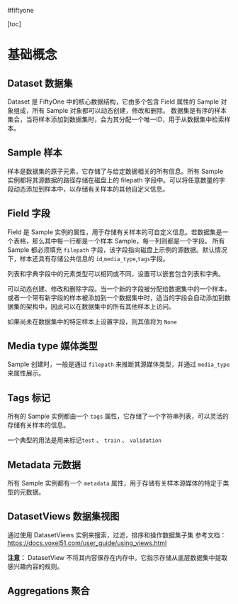 #fiftyone

[toc]

# 基础概念
## Dataset   数据集
Dataset 是 FiftyOne 中的核心数据结构，它由多个包含 Field 属性的 Sample 对象组成，所有 Sample 对象都可以动态创建，修改和删除。
数据集是有序的样本集合，当将样本添加到数据集时，会为其分配一个唯一ID，用于从数据集中检索样本。

## Sample   样本
样本是数据集的原子元素，它存储了与给定数据相关的所有信息。所有 Sample 实例都将其源数据的路径存储在磁盘上的 filepath 字段中。可以将任意数量的字段动态添加到样本中，以存储有关样本的其他自定义信息。

## Field   字段
Field 是 Sample 实例的属性，用于存储有关样本的可自定义信息。若数据集是一个表格，那么其中每一行都是一个样本 Sample，每一列则都是一个字段。
所有 Sample 都必须填充 `filepath`  字段，该字段指向磁盘上示例的源数据。默认情况下，样本还具有存储公共信息的 `id`,`media_type`,`tags`字段。

列表和字典字段中的元素类型可以相同或不同，设置可以嵌套包含列表和字典。

可以动态创建、修改和删除字段。当一个新的字段被分配给数据集中的一个样本，或者一个带有新字段的样本被添加到一个数据集中时，适当的字段会自动添加到数据集的架构中，因此可以在数据集中的所有其他样本上访问。

如果尚未在数据集中的特定样本上设置字段，则其值将为 `None` 

## Media type   媒体类型
Sample 创建时，一般是通过 `filepath` 来推断其源媒体类型，并通过 `media_type` 来属性展示。

## Tags 标记
所有的 Sample 实例都由一个 `tags` 属性，它存储了一个字符串列表，可以灵活的存储有关样本的信息。

一个典型的用法是用来标记`test` 、 `train` 、 `validation`

## Metadata   元数据
所有 Sample 实例都有一个 `metadata` 属性，用于存储有关样本源媒体的特定于类型的元数据。


## DatasetViews   数据集视图
通过使用 DatasetViews 实例来搜索，过滤，排序和操作数据集子集
参考文档：<https://docs.voxel51.com/user_guide/using_views.html>

**注意：**
DatasetView 不将其内容保存在内存中。它指示存储从底层数据集中提取感兴趣内容的规则。                                                                                                                                                                                                                                                                                                                                                                                                                                                                                 

## Aggregations   聚合




